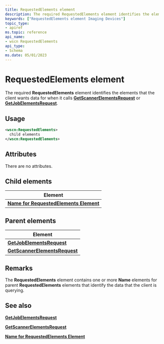 ```yaml
---
title: RequestedElements element
description: The required RequestedElements element identifies the elements that the client wants data for when it calls GetScannerElementsRequest or GetJobElementsRequest.
keywords: ["RequestedElements element Imaging Devices"]
topic_type:
- apiref
ms.topic: reference
api_name:
- wscn RequestedElements
api_type:
- Schema
ms.date: 05/01/2023
---
```


# RequestedElements element

The required **RequestedElements** element identifies the elements that the client wants data for when it calls [**GetScannerElementsRequest**](getscannerelementsrequest.md) or [**GetJobElementsRequest**](getjobelementsrequest.md).

## Usage

```xml
<wscn:RequestedElements>
  child elements
</wscn:RequestedElements>
```

## Attributes

There are no attributes.

## Child elements

| Element |
|--|
| [**Name for RequestedElements Element**](name-for-requestedelements-element.md) |

## Parent elements

| Element |
|--|
| [**GetJobElementsRequest**](getjobelementsrequest.md) |
| [**GetScannerElementsRequest**](getscannerelementsrequest.md) |

## Remarks

The **RequestedElements** element contains one or more **Name** elements for parent **RequestedElements** elements that identify the data that the client is querying.

## See also

[**GetJobElementsRequest**](getjobelementsrequest.md)

[**GetScannerElementsRequest**](getscannerelementsrequest.md)

[**Name for RequestedElements Element**](name-for-requestedelements-element.md)
